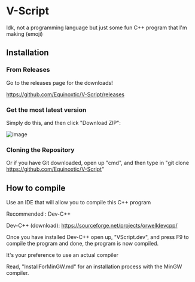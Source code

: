 # V-Script

Idk, not a programming language but just some fun C++ program that I'm making (emoji)

## Installation

### From Releases

Go to the releases page for the downloads!

https://github.com/Equinoxtic/V-Script/releases


### Get the most latest version

Simply do this, and then click "Download ZIP":

![image](https://user-images.githubusercontent.com/86795271/147416169-ae5a9731-fae3-4b52-b5d0-4c658170ddd5.png)

### Cloning the Repository

Or if you have Git downloaded, open up "cmd", and then type in "git clone https://github.com/Equinoxtic/V-Script"

## How to compile

Use an IDE that will allow you to compile this C++ program

Recommended : Dev-C++

Dev-C++ (download): https://sourceforge.net/projects/orwelldevcpp/

Once you have installed Dev-C++ open up, "VScript.dev", and press F9 to compile the program
and done, the program is now compiled.

It's your preference to use an actual compiler

Read, "InstallForMinGW.md" for an installation process with the MinGW compiler.
